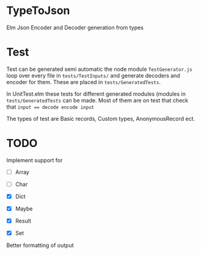 # TypeToJson
Elm Json Encoder and Decoder generation from types


# Test
Test can be generated semi automatic the node module `TestGenerator.js` loop over every file in `tests/TestInputs/` and generate decoders and encoder for them. These are placed in `tests/GeneratedTests`.


In UnitTest.elm these tests for different generated modules (modules in `tests/GeneratedTests` can be made. Most of them are on test that check that `input == decode encode input`

The types of test are Basic records, Custom types, AnonymousRecord ect.


# TODO
Implement support for

- [ ] Array
- [ ] Char
- [x] Dict
- [x] Maybe
- [x] Result
- [x] Set


Better formatting of output
